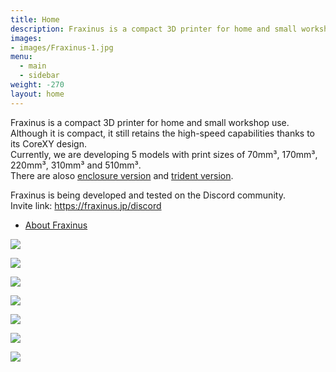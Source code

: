 ```yaml
---
title: Home
description: Fraxinus is a compact 3D printer for home and small workshop use.  
images:
- images/Fraxinus-1.jpg
menu:
  - main
  - sidebar
weight: -270
layout: home
---
```


Fraxinus is a compact 3D printer for home and small workshop use.  
Although it is compact, it still retains the high-speed capabilities thanks to its CoreXY design.  
Currently, we are developing 5 models with print sizes of 70mm³, 170mm³, 220mm³, 310mm³ and 510mm³.  
There are aloso [enclosure version](/en/docs/enclosure/) and [trident version](/en/docs/trident/).

Fraxinus is being developed and tested on the Discord community.  
Invite link: https://fraxinus.jp/discord

* [About Fraxinus](/en/about)

![](/images/Fraxinus00w3-1.jpg)

![](/images/Fraxinus0w-rev2.jpg)

![](/images/Fraxinus1k.jpg)

![](/images/Fraxinus3e.jpg)

![](/images/Fraxinus5ts.jpg)

![](/images/Fraxinus-2.jpg)

![](/images/Fraxinus-3.jpg)
